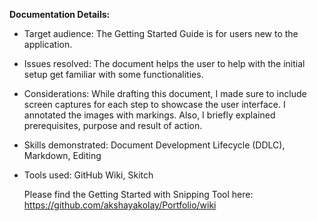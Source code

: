 
**Documentation Details:**

* Target audience: The Getting Started Guide is for users new to the application.

* Issues resolved: The document helps the user to help with the initial setup get familiar with some functionalities.

* Considerations: While drafting this document, I made sure to include screen captures for each step to showcase the user interface. I annotated the images with markings. Also, I briefly explained prerequisites, purpose and result of action.

* Skills demonstrated: Document Development Lifecycle (DDLC), Markdown, Editing

* Tools used: GitHub Wiki, Skitch

  Please find the Getting Started with Snipping Tool here: https://github.com/akshayakolay/Portfolio/wiki
